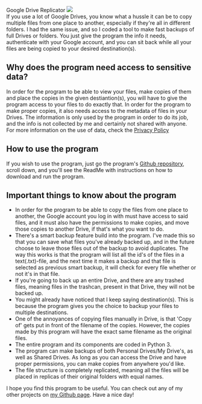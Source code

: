 Google Drive Replicator ![](https://lh3.googleusercontent.com/za4H1cTGP1Fu1_l_UnplnlhqSw-f-ApymV0-LxQv_tuJy862e8BG1KdNAAwra0Pndg)
</br>
If you use a lot of Google Drives, you know what a hussle it can be to copy multiple files from one place to another, especially if they're all in different folders. I had the same issue, and so I coded a tool to make fast backups of full Drives or folders. You just give the program the info it needs, authenticate with your Google account, and you can sit back while all your files are being copied to your desired destination(s).

## Why does the program need access to sensitive data?
In order for the program to be able to view your files, make copies of them and place the copies in the given destiantion(s), you will have to give the program access to your files to do exactly that. In order for the program to make proper copies, it also needs access to the metadata of files in your Drives. The information is only used by the program in order to do its job, and the info is not collected by me and certainly not shared with anyone. For more information on the use of data, check the [Privacy Policy](https://sites.google.com/view/privacypolicybackupfordrive)

## How to use the program
If you wish to use the program, just go the program's [Github repository](https://github.com/0x736e6f776f776c/Google-Drive-Replicator), scroll down, and you'll see the ReadMe with instructions on how to download and run the program.

## Important things to know about the program
- In order for the program to be able to copy the files from one place to another, the Google account you log in with must have access to said files, and it must also have the permissions to make copies, and move those copies to another Drive, if that's what you want to do.
- There's a smart backup feature build into the program. I've made this so that you can save what files you've already backed up, and in the future choose to leave those files out of the backup to avoid duplicates. The way this works is that the program will list all the id's of the files in a text(.txt)-file, and the next time it makes a backup and that file is selected as previous smart backup, it will check for every file whether or not it's in that file.
- If you're going to back up an entire Drive, and there are any trashed files, meaning files in the trashcan, present in that Drive, they will not be backed up.
- You might already have noticed that I keep saying destination(s). This is because the program gives you the choice to backup your files to multiple destinations.
- One of the annoyances of copying files manually in Drive, is that 'Copy of' gets put in front of the filename of the copies. However, the copies made by this program will have the exact same filename as the original files.
- The entire program and its components are coded in Python 3.
- The program can make backups of both Personal Drives/My Drive's, as well as Shared Drives. As long as you can access the Drive and have proper permissions, you can make copies from anywhere you'd like.
- The file structure is completely replicated, meaning all the files will be placed in replicas of their original folders with equal names.

I hope you find this program to be useful. You can check out any of my other projects on [my Github page](https://github.com/0x736e6f776f776c). Have a nice day!
